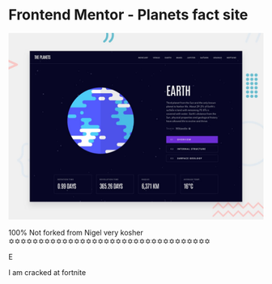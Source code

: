 # Frontend Mentor - Planets fact site

![Design preview for the Planets fact site coding challenge](./preview.jpg)

100% Not forked from Nigel
very kosher ✡✡✡✡✡✡✡✡✡✡✡✡✡✡✡✡✡✡✡✡✡✡✡✡✡✡✡✡✡✡✡✡✡✡


E

I am cracked at fortnite
